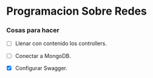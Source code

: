 # Programacion Sobre Redes

### Cosas para hacer 
- [ ] Llenar con contenido los controllers.
- [ ] Conectar a MongoDB.
- [x] Configurar Swagger.


